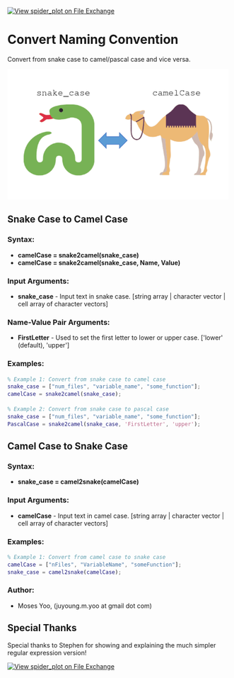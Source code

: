 [![View spider_plot on File Exchange](https://www.mathworks.com/matlabcentral/images/matlab-file-exchange.svg)](https://www.mathworks.com/matlabcentral/fileexchange/101118-convert-naming-convention)

# Convert Naming Convention
Convert from snake case to camel/pascal case and vice versa.

![Convert Naming Convention](convert_naming_convention.png)

## Snake Case to Camel Case

### Syntax:
- **camelCase = snake2camel(snake_case)**
- **camelCase = snake2camel(snake_case, Name, Value)**

### Input Arguments:
- **snake_case** - Input text in snake case. [string array | character vector | cell array of character vectors]

### Name-Value Pair Arguments:
- **FirstLetter** - Used to set the first letter to lower or upper case. ['lower' (default), 'upper']

### Examples:
```matlab
% Example 1: Convert from snake case to camel case 
snake_case = ["num_files", "variable_name", "some_function"];
camelCase = snake2camel(snake_case);

% Example 2: Convert from snake case to pascal case
snake_case = ["num_files", "variable_name", "some_function"];
PascalCase = snake2camel(snake_case, 'FirstLetter', 'upper');
```


## Camel Case to Snake Case

### Syntax:
- **snake_case = camel2snake(camelCase)**

### Input Arguments:
- **camelCase** - Input text in camel case. [string array | character vector | cell array of character vectors]

### Examples:
```matlab
% Example 1: Convert from camel case to snake case
camelCase = ["nFiles", "VariableName", "someFunction"];
snake_case = camel2snake(camelCase);
```

### Author:
- Moses Yoo, (juyoung.m.yoo at gmail dot com)

## Special Thanks
Special thanks to Stephen for showing and explaining the much simpler regular expression version!

[![View spider_plot on File Exchange](https://www.mathworks.com/matlabcentral/images/matlab-file-exchange.svg)](https://www.mathworks.com/matlabcentral/fileexchange/101118-convert-naming-convention)